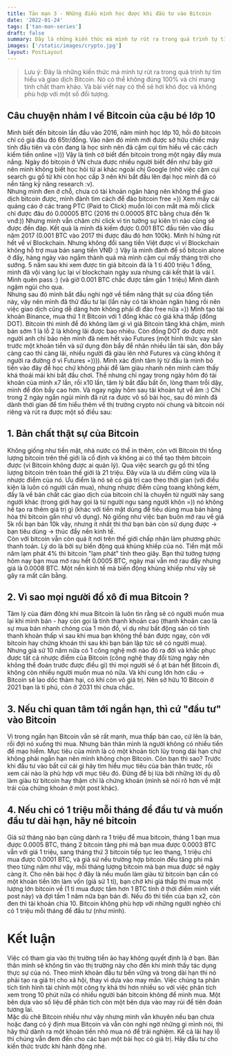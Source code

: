 ```yaml
---
title: Tản mạn 3 - Những điều mình học được khi đầu tư vào Bitcoin
date: '2022-01-24'
tags: ['tan-man-series']
draft: false
summary: Đây là những kiến thức mà mình tự rút ra trong quá trình tự tìm hiểu và giao dịch Bitcoin. Nó có thể không đúng 100% và chỉ mang tính chất tham khảo
images: ['/static/images/crypto.jpg']
layout: PostLayout
---
```


> Lưu ý: Đây là những kiến thức mà mình tự rút ra trong quá trình tự tìm hiểu và giao dịch Bitcoin. Nó có thể không đúng 100% và chỉ mang tính chất tham khảo. Và bài viết nay có thể sẽ hơi khó đọc và không phù hợp với một số đối tượng.

## Câu chuyện nhảm l về Bitcoin của cậu bé lớp 10

Mình biết đến bitcoin lần đầu vào 2016, năm mình học lớp 10, hồi đó bitcoin chỉ có giá đâu đó 65tr/đồng. Vào năm đó mình mới được sở hữu chiếc máy tính đầu tiên và còn đang là học sinh nên đã cặm cụi tìm hiểu về các cách kiếm tiền online =))) Vậy là tình cờ biết đến bitcoin trong một ngày đầy mưa nắng. Ngày đó bitcoin ở VN chưa được nhiều người biết đến như bây giờ nên mình không biết học hỏi từ ai khác ngoài chị Google (nhờ việc cặm cụi search gu gồ từ khi còn học cấp 3 nên khi bắt đầu lên đại học mình đã có nền tảng kỹ năng research :v). \
Nhưng mình đen ở chỗ, chưa có tài khoản ngân hàng nên không thể giao dịch bitcoin được, mình đành tìm cách để đào bitcoin free =)) Xem mấy cái quảng cáo ở các trang PTC (Paid to Click) muốn lòi con mắt mà mỗi click chỉ được đâu đó 0.00005 BTC (2016 thì 0.00005 BTC bằng chưa đến 1k vnđ:)) Nhưng mình vẫn chăm chỉ click vì tin tưởng sự kiên trì nào cũng sẽ được đền đáp. Kết quả là mình đã kiếm được 0.001 BTC đầu tiên vào đầu năm 2017 (0.001 BTC vào 2017 thì được đâu đó hơn 100k). Mình hí hửng rút hết về ví Blockchain. Nhưng không đổi sang tiền Việt được vì ví Blockchain không hỗ trợ mua bán sang tiền VNĐ :) Vậy là mình đành để số bitcoin alone ở đấy, hàng ngày vào ngắm thành quả mà mình cặm cụi mấy tháng trời cho sướng. 5 năm sau khi xem được tin giá bitcoin đã là 1 tỉ 400 triệu 1 đồng, mình đã vội vàng lục lại ví blockchain ngày xưa nhưng cái kết thật là vãi l. Mình quên pass :) (và giờ 0.001 BTC chắc được tầm gần 1 triệu) Mình đành ngậm ngùi cho qua. \
Nhưng sau đó mình bắt đầu nghi ngờ về tiềm năng thật sự của đồng tiền này, vậy nên mình đã thử đầu tư lại (lần này có tài khoản ngân hàng rồi nên việc giao dịch cũng dễ dàng hơn không phải đi đào free nữa =)) Mình tạo tài khoản Binance, mua thử 1 ít Bitcoin với 1 đồng khác có giá khá thấp (đồng DOT). Bitcoin thì mình để đó không làm gì vì giá Bitcoin tăng khá chậm, mình bán sớm 1 là lỗ 2 là không lãi được bao nhiêu. Còn đồng DOT do được một người anh chỉ bảo nên mình đã ném hết vào Futures (một hình thức vay sàn trước một khoản tiền và sử dụng đòn bẩy để nhân nhiều lần tài sản, đòn bẩy càng cao thì càng lãi, nhiều người đã giàu lên nhờ Futures và cũng không ít người ra đường ở vì Futures =)))). Mình xác định tâm lý từ đầu là mình bỏ tiền vào đây để học chứ không phải để làm giàu nhanh nên mình cảm thấy khá thoải mái khi bắt đầu chơi. Thế nhưng chỉ ngay trong ngày hôm đó tài khoản của mình x7 lần, rồi x10 lần, tâm lý bắt đầu bất ổn, lòng tham trỗi dậy, mình để đòn bẩy cao hơn. Và ngay ngày hôm sau tài khoản tụt về âm :) Chỉ trong 2 ngày ngắn ngủi mình đã rút ra được vô số bài học, sau đó mình đã dành thời gian để tìm hiểu thêm về thị trường crypto nói chung và bitcoin nói riêng và rút ra được một số điều sau:

## 1. Bản chất thật sự của Bitcoin

Không giống như tiền mặt, nhà nước có thể in thêm, còn với Bitcoin thì tổng lượng bitcoin trên thế giới là cố định và không ai có thể tạo thêm bitcoin được (vì Bitcoin không được ai quản lý). Qua việc search gu gồ thì tổng lượng bitcoin trên toàn thế giới là 21 triệu. Đây vừa là ưu điểm cũng vừa là nhược điểm của nó. Ưu điểm là nó sẽ có giá trị cao theo thời gian (với điều kiện là luôn có người cần mua), nhưng nhược điểm cũng toang không kém, đấy là về bản chất các giao dịch của bitcoin chỉ là chuyển từ người này sang người khác (trong giới hay gọi là từ người ngu sang người khôn =)) nó không hề tạo ra thêm giá trị gì (khác với tiền mặt dùng để tiêu dùng mua bán hàng hóa thì bitcoin gần như vô dụng). Nó giống như việc bạn buôn mớ rau về giá 5k rồi bạn bán 10k vậy, nhưng ít nhất thì thứ bạn bán còn sử dụng được -> bạn tiêu dùng -> thúc đẩy nền kinh tế. \
Còn với bitcoin vẫn còn quá ít nơi trên thế giới chấp nhận làm phương phức thanh toán. Lý do là bởi sự biến động quá khủng khiếp của nó. Tiền mặt mỗi năm lạm phát 4% thì bitcoin "lạm phát" tính theo giây. Bạn thử tưởng tượng hôm nay bạn mua mớ rau hết 0.0005 BTC, ngày mai vẫn mớ rau đấy nhưng giá là 0.0008 BTC. Một nền kinh tế mà biến động khủng khiếp như vậy sẽ gây ra mất cân bằng.

## 2. Vì sao mọi người đổ xô đi mua Bitcoin ?

Tâm lý của đám đông khi mua Bitcoin là luôn tin rằng sẽ có người muốn mua lại khi mình bán - hay còn gọi là tính thanh khoản cao (thanh khoản cao là sự mua bán nhanh chóng của 1 món đồ, ví dụ như bất động sản có tính thanh khoản thấp vì sau khi mua bạn không thể bán được ngay, còn với bitcoin hay chứng khoán thì sau khi bạn bán lập tức sẽ có người mua). \
Nhưng giả sử 10 năm nữa có 1 công nghệ mới nào đó ra đời và khắc phục được tất cả nhược điểm của Bitcoin (công nghệ thay đổi từng ngày nên không thể đoán trước được điều gì) thì mọi người sẽ ồ ạt bán hết Bitcoin đi, không còn nhiều người muốn mua nó nữa. Và khi cung lớn hơn cầu -> Bitcoin sẽ lao dốc thảm hại, có khi còn vô giá trị. Nên sở hữu 10 Bitcoin ở 2021 bạn là tỉ phú, còn ở 2031 thì chưa chắc.

## 3. Nếu chỉ quan tâm tới ngắn hạn, thì cứ "đầu tư" vào Bitcoin

Vì trong ngắn hạn Bitcoin vẫn sẽ rất mạnh, mua thấp bán cao, cứ lên là bán, rồi đợi nó xuống thì mua. Nhưng bản thân mình là người không có nhiều tiền để mạo hiểm. Mục tiêu của mình là có một khoản tích lũy trong dài hạn chứ không phải ngắn hạn nên mình không chọn Bitcoin. Còn bạn thì sao? Trước khi đầu tư vào bất cứ cái gì hãy tìm hiểu mục tiêu của bản thân trước, rồi xem cái nào là phù hợp với mục tiêu đó. Đừng để bị lừa bởi những lời dụ dỗ làm giàu từ bitcoin hay thậm chí là chứng khoán (mình sẽ nói rõ hơn về mặt trái của chứng khoán ở một post khác).

## 4. Nếu chỉ có 1 triệu mỗi tháng để đầu tư và muốn đầu tư dài hạn, hãy né bitcoin

Giả sử tháng nào bạn cũng dành ra 1 triệu để mua bitcoin, tháng 1 bạn mua được 0.0005 BTC, tháng 2 bitcoin tăng phi mã bạn mua được 0.0003 BTC vẫn với giá 1 triệu, sang tháng thứ 3 bitcoin tiếp tục leo thang, 1 triệu chỉ mua được 0.0001 BTC, và giả sử nếu trường hợp bitcoin đều tăng phi mã theo từng năm như vậy, mỗi tháng lượng bitcoin mà bạn mua được sẽ ngày càng ít. Cho nên bài học ở đây là nếu muốn làm giàu từ bitcoin bạn cần có một khoản tiền lớn làm vốn (giả sử 1 tỉ), bạn chờ khi giá thấp thì mua một lượng lớn bitcoin về (1 tỉ mua được tầm hơn 1 BTC tính ở thời điểm mình viết post này) và đợi tầm 1 năm nữa bạn bán đi. Nếu đỏ thì tiền của bạn x2, còn đen thì tài khoản chia 10. Bitcoin không phù hợp với những người nghèo chỉ có 1 triệu mỗi tháng để đầu tư (như mình).

# Kết luận

Việc có tham gia vào thị trường tiền ảo hay không quyết định là ở bạn. Bản thân mình sẽ không tin vào thị trường này cho đến khi mình thấy tác dụng thực sự của nó. Theo mình khoản đầu tư bền vững và trong dài hạn thì nó phải tạo ra giá trị cho xã hội, thay vì dựa vào may mắn. Việc chúng ta phân tích tình hình tài chính một công ty khả thi hơn nhiều so với việc phân tích xem trong 10 phút nữa có nhiều người bán bitcoin không để mình mua. Một bên dựa vào số liệu để phân tích còn một bên dựa vào may rủi để tiên đoán tương lai. \
Mặc dù chê Bitcoin nhiều như vậy nhưng mình vẫn khuyên nếu bạn chưa hoặc đang có ý định mua Bitcoin và vẫn còn nghi ngờ những gì mình nói, thì hãy thử dành ra một khoản tiền nhỏ mua nó để trải nghiệm. Kể cả lãi hay lỗ thì chúng vẫn đem đến cho các bạn một bài học có giá trị. Hãy đầu tư cho kiến thức trước khi hành động nhé.
